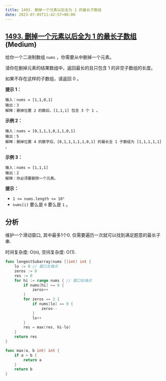 ```yaml
---
title: 1493. 删掉一个元素以后全为 1 的最长子数组
date: 2023-07-05T11:42:57+08:00
---
```


## [1493. 删掉一个元素以后全为 1 的最长子数组](https://leetcode.cn/problems/longest-subarray-of-1s-after-deleting-one-element) (Medium)

给你一个二进制数组 `nums` ，你需要从中删掉一个元素。

请你在删掉元素的结果数组中，返回最长的且只包含 1 的非空子数组的长度。

如果不存在这样的子数组，请返回 0 。

**提示 1：**

```
输入：nums = [1,1,0,1]
输出：3
解释：删掉位置 2 的数后，[1,1,1] 包含 3 个 1 。
```

**示例 2：**

```
输入：nums = [0,1,1,1,0,1,1,0,1]
输出：5
解释：删掉位置 4 的数字后，[0,1,1,1,1,1,0,1] 的最长全 1 子数组为 [1,1,1,1,1] 。
```

**示例 3：**

```
输入：nums = [1,1,1]
输出：2
解释：你必须要删除一个元素。
```

**提示：**

- `1 <= nums.length <= 10⁵`
- `nums[i]` 要么是 `0` 要么是 `1` 。

## 分析

维护一个滑动窗口, 其中最多1个0. 仅需要遍历一次就可以找到满足题意的最长子串.

时间复杂度: O(n),  空间复杂度: O(1).

```go
func longestSubarray(nums []int) int {
	lo := 0 // 窗口左端点
	zeros := 0
	res := 0
	for hi := range nums { // 窗口右端点
		if nums[hi] == 0 {
			zeros++
		}
		for zeros == 2 {
			if nums[lo] == 0 {
				zeros--
			}
			lo++
		}
		res = max(res, hi-lo)
	}
	return res
}

func max(a, b int) int {
	if a > b {
		return a
	}
	return b
}

```
